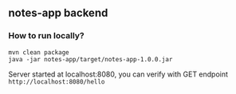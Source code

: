 ## notes-app backend

### How to run locally?
```
mvn clean package
java -jar notes-app/target/notes-app-1.0.0.jar
```
Server started at localhost:8080, you can verify with GET endpoint `http://localhost:8080/hello`